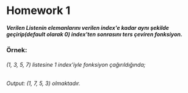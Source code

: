 # Homework 1

##### Verilen Listenin elemanlarını verilen index'e kadar aynı şekilde geçirip(default olarak 0) index'ten sonrasını ters çeviren fonksiyon.

### Örnek:
###### (1, 3, 5, 7) listesine 1 index'iyle fonksiyon çağırıldığında;
###### Output: (1, 7, 5, 3) olmaktadır.
